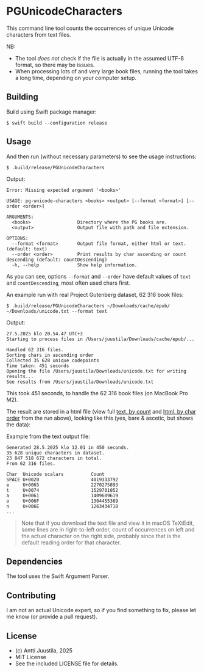 # PGUnicodeCharacters

This command line tool counts the occurrences of unique Unicode characters from text files.

NB: 

* The tool *does not* check if the file is actually in the assumed UTF-8 format, so there may be issues.
* When processing lots of and very large book files, running the tool takes a long time, depending on your computer setup.

## Building

Build using Swift package manager:

```console
$ swift build --configuration release
```

## Usage

And then run (without necessary parameters) to see the usage instructions:

```console
$ .build/release/PGUnicodeCharacters
```

Output:
```                                                               
Error: Missing expected argument '<books>'

USAGE: pg-unicode-characters <books> <output> [--format <format>] [--order <order>]

ARGUMENTS:
  <books>                 Directory where the PG books are.
  <output>                Output file with path and file extension.

OPTIONS:
  --format <format>       Output file format, either html or text. (default: text)
  --order <order>         Print results by char ascending or count descending (default: countDescending)
  -h, --help              Show help information.
```

As you can see, options `--format` and `--order` have default values of `text` and `countDescending`, most often used chars first.
 
An example run with real Project Gutenberg dataset, 62 316 book files:

```console
$ .build/release/PGUnicodeCharacters ~/Downloads/cache/epub/ ~/Downloads/unicode.txt --format text
```

Output:
``` 
27.5.2025 klo 20.54.47 UTC+3
Starting to process files in /Users/juustila/Downloads/cache/epub/...

Handled 62 316 files.
Sorting chars in ascending order
Collected 35 628 unique codepoints
Time taken: 451 seconds
Opening the file /Users/juustila/Downloads/unicode.txt for writing results...
See results from /Users/juustila/Downloads/unicode.txt
```

This took 451 seconds, to handle the 62 316 book files (on MacBook Pro M2). 

The result are stored in a html file (view full [text, by count](https://juustila.com/pgunicode/unicode-by-count.txt) and [html, by char order](https://juustila.com/pgunicode/unicode-by-char.html) from the run above), looking like this (yes, bare & ascetic, but shows the data):

Example from the text output file:

```
Generated 28.5.2025 klo 12.01 in 450 seconds.
35 628 unique characters in dataset.
23 847 518 672 characters in total.
From 62 316 files.

Char  Unicode scalars          Count
SPACE U+0020                   4019333792
e     U+0065                   2270275893
t     U+0074                   1529701052
a     U+0061                   1409609619
o     U+006F                   1304455369
n     U+006E                   1263434718
...
```

> Note that if you download the text file and view it in macOS TeXtEdit, some lines are in right-to-left order, count of occurrences on left and the actual character on the right side, probably since that is the default reading order for that character.

## Dependencies

The tool uses the Swift Argument Parser.

## Contributing

I am not an actual Unicode expert, so if you find something to fix, please let me know (or provide a pull request).


## License

* (c) Antti Juustila, 2025
* MIT License
* See the included LICENSE file for details.
